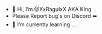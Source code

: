 - 👋 Hi, I’m @XxRagulxX AKA King
- Please Report bug's on Discord ⬅️
- 🌱 I’m currently learning ...
<!---
XxRagulxX/XxRagulxX is a ✨ special ✨ repository because its `README.md` (this file) appears on your GitHub profile.
You can click the Preview link to take a look at your changes.
--->
